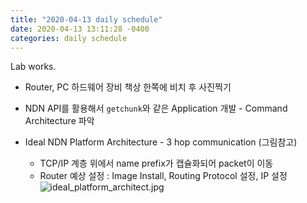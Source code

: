 ```yaml
---
title: "2020-04-13 daily schedule"
date: 2020-04-13 13:11:28 -0400
categories: daily schedule
---
```

Lab works.

* Router, PC 하드웨어 장비 책상 한쪽에 비치 후 사진찍기
* NDN API를 활용해서 `getchunk`와 같은 Application 개발 - Command Architecture 파악

* Ideal NDN Platform Architecture - 3 hop communication (그림참고)
  - TCP/IP 계층 위에서 name prefix가 캡슐화되어 packet이 이동
  - Router 예상 설정 : Image Install, Routing Protocol 설정, IP 설정
![ideal_platform_architect.jpg](https://corona92.github.io\assets\images\ideal_platform_architect.jpg)
